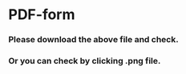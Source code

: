 # PDF-form

### Please download the above file and check.
### Or you can check by clicking .png file.
